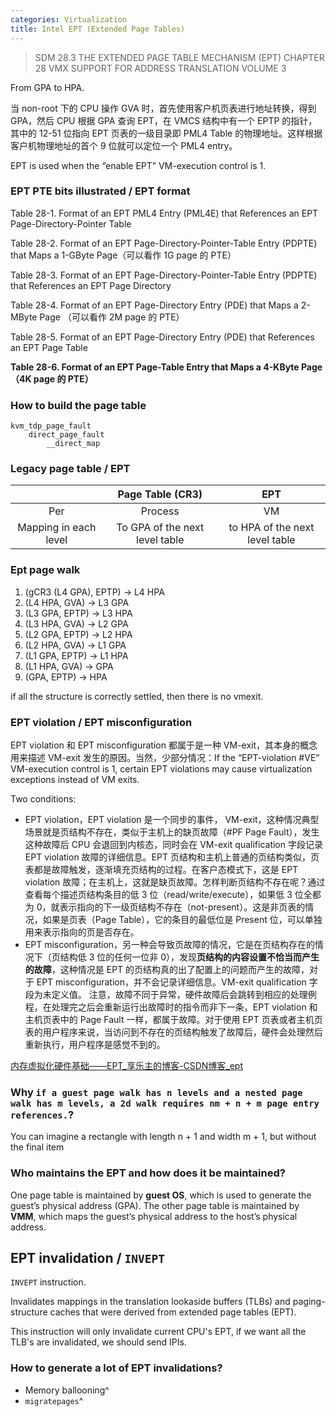 ```yaml
---
categories: Virtualization
title: Intel EPT (Extended Page Tables)
---
```


>SDM 28.3 THE EXTENDED PAGE TABLE MECHANISM (EPT)
>CHAPTER 28 VMX SUPPORT FOR ADDRESS TRANSLATION
  VOLUME 3

From GPA to HPA.

当 non-root 下的 CPU 操作 GVA 时，首先使用客户机页表进行地址转换，得到 GPA，然后 CPU 根据 GPA 查询 EPT，在 VMCS 结构中有一个 EPTP 的指针，其中的 12-51 位指向 EPT 页表的一级目录即 PML4 Table 的物理地址。这样根据客户机物理地址的首个 9 位就可以定位一个 PML4 entry。

EPT is used when the “enable EPT” VM-execution control is 1.

### EPT PTE bits illustrated / EPT format

Table 28-1. Format of an EPT PML4 Entry (PML4E) that References an EPT Page-Directory-Pointer Table

Table 28-2. Format of an EPT Page-Directory-Pointer-Table Entry (PDPTE) that Maps a 1-GByte Page（可以看作 1G page 的 PTE）

Table 28-3. Format of an EPT Page-Directory-Pointer-Table Entry (PDPTE) that References an EPT Page Directory

Table 28-4. Format of an EPT Page-Directory Entry (PDE) that Maps a 2-MByte Page （可以看作 2M page 的 PTE）

Table 28-5. Format of an EPT Page-Directory Entry (PDE) that References an EPT Page Table

**Table 28-6. Format of an EPT Page-Table Entry that Maps a 4-KByte Page（4K page 的 PTE）**

### How to build the page table

```
kvm_tdp_page_fault
    direct_page_fault
        __direct_map
```

### Legacy page table / EPT

|                       |        Page Table (CR3)        |              EPT               |
|:---------------------:|:------------------------------:|:------------------------------:|
|          Per          |            Process             |               VM               |
| Mapping in each level | To GPA of the next level table | to HPA of the next level table |

### Ept page walk

1. (gCR3 (L4 GPA), EPTP) -> L4 HPA
2. (L4 HPA, GVA) -> L3 GPA
3. (L3 GPA, EPTP) -> L3 HPA
4. (L3 HPA, GVA) -> L2 GPA
5. (L2 GPA, EPTP) -> L2 HPA
6. (L2 HPA, GVA) -> L1 GPA
7. (L1 GPA, EPTP) -> L1 HPA
8. (L1 HPA, GVA) -> GPA
9. (GPA, EPTP) -> HPA

if all the structure is correctly settled, then there is no vmexit.

### EPT violation / EPT misconfiguration

EPT violation 和 EPT misconfiguration 都属于是一种 VM-exit，其本身的概念用来描述 VM-exit 发生的原因。当然，少部分情况：If the “EPT-violation \#VE” VM-execution control is 1, certain EPT violations may cause virtualization exceptions instead of VM exits.

Two conditions:

- EPT violation，EPT violation 是一个同步的事件， VM-exit，这种情况典型场景就是页结构不存在，类似于主机上的缺页故障（#PF Page Fault），发生这种故障后 CPU 会退回到内核态，同时会在 VM-exit qualification 字段记录 EPT violation 故障的详细信息。EPT 页结构和主机上普通的页结构类似，页表都是故障触发，逐渐填充页结构的过程。在客户态模式下，这是 EPT violation 故障；在主机上，这就是缺页故障。怎样判断页结构不存在呢？通过查看每个描述页结构条目的低 3 位（read/write/execute），如果低 3 位全都为 0，就表示指向的下一级页结构不存在（not-present）。这是非页表的情况，如果是页表（Page Table），它的条目的最低位是 Present 位，可以单独用来表示指向的页是否存在。
- EPT misconfiguration，另一种会导致页故障的情况，它是在页结构存在的情况下（页结构低 3 位的任何一位非 0），发现**页结构的内容设置不恰当而产生的故障**，这种情况是 EPT 的页结构真的出了配置上的问题而产生的故障，对于 EPT misconfiguration，并不会记录详细信息。VM-exit qualification 字段为未定义值。
  注意，故障不同于异常，硬件故障后会跳转到相应的处理例程，在处理完之后会重新运行出故障时的指令而非下一条，EPT violation 和主机页表中的 Page Fault 一样，都属于故障。对于使用 EPT 页表或者主机页表的用户程序来说，当访问到不存在的页结构触发了故障后，硬件会处理然后重新执行，用户程序是感觉不到的。

[内存虚拟化硬件基础——EPT_享乐主的博客-CSDN博客_ept](https://blog.csdn.net/huang987246510/article/details/104650146)

### Why `if a guest page walk has n levels and a nested page walk has m levels, a 2d walk requires nm + n + m page entry references.`?

You can imagine a rectangle with length n + 1 and width m + 1, but without the final item

### Who maintains the EPT and how does it be maintained?

One page table is maintained by **guest OS**, which is used to generate the guest’s physical address (GPA). The other page table is maintained by **VMM**, which maps the guest’s physical address to the host’s physical address.

## EPT invalidation / `INVEPT`

`INVEPT` instruction.

Invalidates mappings in the translation lookaside buffers (TLBs) and paging-structure caches that were derived from extended page tables (EPT).

This instruction will only invalidate current CPU's EPT, if we want all the TLB's are invalidated, we should send IPIs.

### How to generate a lot of EPT invalidations?

- Memory ballooning^
- `migratepages`^